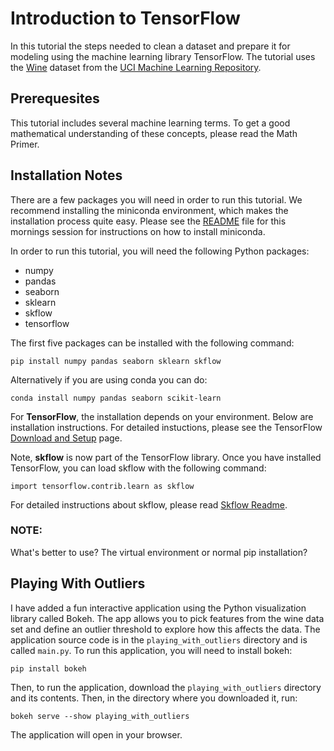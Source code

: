 # Introduction to TensorFlow
In this tutorial the steps needed to clean a dataset and prepare it for modeling using the machine learning library
TensorFlow. The tutorial uses the [Wine](http://archive.ics.uci.edu/ml/datasets/Wine) dataset from the
[UCI Machine Learning Repository](http://archive.ics.uci.edu/ml).

## Prerequesites
This tutorial includes several machine learning terms. To get a good mathematical understanding of these concepts,
please read the Math Primer.

## Installation Notes
There are a few packages you will need in order to run this tutorial. We recommend installing the miniconda environment,
which makes the installation process quite easy. Please see the
[README](https://github.com/PythonWorkshop/intro-to-sklearn) file for this mornings session for instructions on how to
install miniconda.

In order to run this tutorial, you will need the following Python packages:
* numpy
* pandas
* seaborn
* sklearn
* skflow
* tensorflow

The first five packages can be installed with the following command:

```
pip install numpy pandas seaborn sklearn skflow
```

Alternatively if you are using conda you can do:

```
conda install numpy pandas seaborn scikit-learn
```

For **TensorFlow**, the installation depends on your environment. Below are installation instructions. For detailed
instuctions, please see the TensorFlow
[Download and Setup](https://www.tensorflow.org/versions/r0.8/get_started/os_setup.html#download-and-setup) page.

Note, **skflow** is now part of the TensorFlow library. Once you have installed TensorFlow, you can load skflow with
the following command:

```
import tensorflow.contrib.learn as skflow
```

For detailed instructions about skflow, please read [Skflow Readme](https://github.com/tensorflow/skflow).

### NOTE:
What's better to use? The virtual environment or normal pip installation?

## Playing With Outliers

I have added a fun interactive application using the Python visualization library called Bokeh. The app allows you to
pick features from the wine data set and define an outlier threshold to explore how this affects the data. The
application source code is in the `playing_with_outliers` directory and is called `main.py`. To run this application,
you will need to install bokeh:

```
pip install bokeh
```

Then, to run the application, download the `playing_with_outliers` directory and its contents. Then, in the directory
where you downloaded it, run:

```
bokeh serve --show playing_with_outliers
```

The application will open in your browser.
